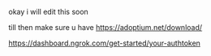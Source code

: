 okay i will edit this soon

till then make sure u have
https://adoptium.net/download/

https://dashboard.ngrok.com/get-started/your-authtoken
